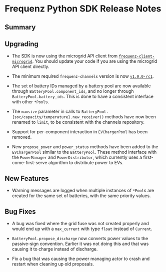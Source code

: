# Frequenz Python SDK Release Notes

## Summary

<!-- Here goes a general summary of what this release is about -->

## Upgrading

- The SDK is now using the microgrid API client from [`frequenz-client-microgrid`](https://github.com/frequenz-floss/frequenz-client-microgrid-python/). You should update your code if you are using the microgrid API client directly.

- The minimum required `frequenz-channels` version is now [`v1.0.0-rc1`](https://github.com/frequenz-floss/frequenz-channels-python/releases/tag/v1.0.0-rc.1).

- The set of battery IDs managed by a battery pool are now available through `BatteryPool.component_ids`, and no longer through `BatteryPool.battery_ids`.  This is done to have a consistent interface with other `*Pool`s.

- The `maxsize` parameter in calls to `BatteryPool.{soc/capacity/temperature}.new_receiver()` methods have now been renamed to `limit`, to be consistent with the channels repository.

- Support for per-component interaction in `EVChargerPool` has been removed.

- New `propose_power` and `power_status` methods have been added to the `EVChargerPool` similar to the `BatteryPool`.  These method interface with the `PowerManager` and `PowerDistributor`, which currently uses a first-come-first-serve algorithm to distribute power to EVs.

## New Features

- Warning messages are logged when multiple instances of `*Pool`s are created for the same set of batteries, with the same priority values.

## Bug Fixes

- A bug was fixed where the grid fuse was not created properly and would end up with a `max_current` with type `float` instead of `Current`.

- `BatteryPool.propose_discharge` now converts power values to the passive-sign convention.  Earlier it was not doing this and that was causing it to charge instead of discharge.

- Fix a bug that was causing the power managing actor to crash and restart when cleaning up old proposals.
